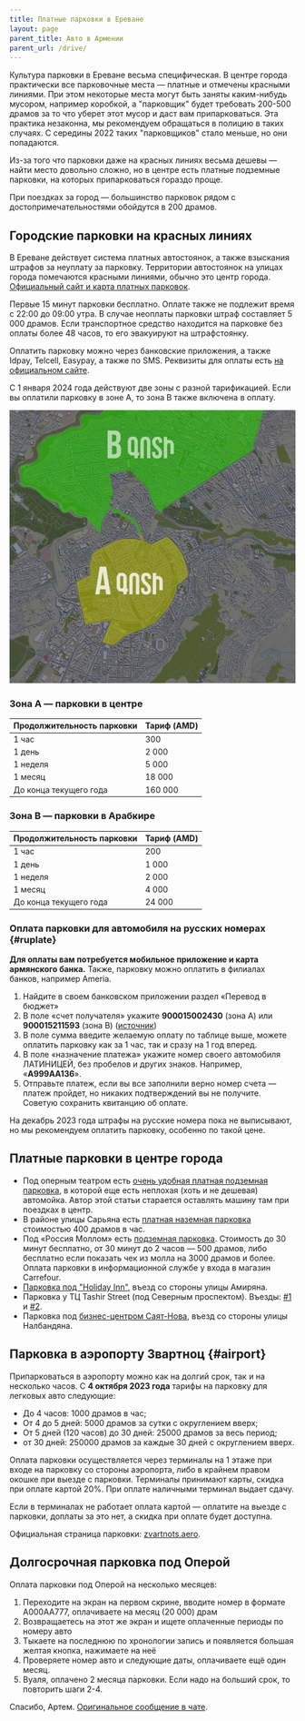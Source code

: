 ```yaml
---
title: Платные парковки в Ереване
layout: page
parent_title: Авто в Армении
parent_url: /drive/
---
```


Культура парковки в Ереване весьма специфическая. В центре города практически все парковочные места — платные и отмечены
красными линиями. При этом некоторые места могут быть заняты каким-нибудь мусором, например коробкой, а "парковщик" будет
требовать 200-500 драмов за то что уберет этот мусор и даст вам припарковаться. Эта практика незаконна, мы рекомендуем
обращаться в полицию в таких случаях. С середины 2022 таких "парковщиков" стало меньше, но они попадаются.

Из-за того что парковки даже на красных линиях весьма дешевы — найти место довольно сложно, но в центре есть платные подземные парковки,
на которых припарковаться гораздо проще.

При поездках за город — большинство парковок рядом с достопримечательностями обойдутся в 200 драмов.

## Городские парковки на красных линиях

В Ереване действует система платных автостоянок, а также взыскания штрафов за неуплату за парковку. Территории автостоянок на улицах города помечаются красными линиями, обычно это центр города. [Официальный сайт и карта платных парковок](https://www.pcs.am/map/).

Первые 15 минут парковки бесплатно. Оплате также не подлежит время с 22:00 до 09:00 утра. В случае неоплаты парковки штраф составляет 5 000 драмов. Если транспортное средство находится на парковке без оплаты более 48 часов, то его эвакуируют на штрафстоянку.

Оплатить парковку можно через банковские приложения, а также Idpay, Telcell, Easypay, а также по SMS. Реквизиты для оплаты есть [на официальном сайте](https://www.pcs.am/payments/).

С 1 января 2024 года действуют две зоны с разной тарификацией. Если вы оплатили парковку в зоне А, то зона B также включена в оплату.

![Зоны платной парковки в Ереване](/assets/drive/parking-zones.jpg)

### Зона А — парковки в центре

| Продолжительность парковки | Тариф (AMD) |
|----------------------------|-------------|
| 1 час                      | 300         |
| 1 день                     | 2 000       |
| 1 неделя                   | 5 000       |
| 1 месяц                    | 18 000      |
| До конца текущего года     | 160 000     |

### Зона B — парковки в Арабкире

| Продолжительность парковки | Тариф (AMD) |
|----------------------------|-------------|
| 1 час                      | 200         |
| 1 день                     | 1 000       |
| 1 неделя                   | 2 000       |
| 1 месяц                    | 4 000       |
| До конца текущего года     | 24 000      |

### Оплата парковки для автомобиля на русских номерах {#ruplate}

**Для оплаты вам потребуется мобильное приложение и карта армянского банка.** Также, парковку можно оплатить в филиалах банков, например Ameria.

1. Найдите в своем банковском приложении раздел «Перевод в бюджет»
2. В поле «счет получателя» укажите **900015002430** (зона А) или **900015211593** (зона B) ([источник](https://www.pcs.am/payments/))
3. В поле сумма введите желаемую оплату по таблице выше, можете оплатить парковку как за 1 час, так и сразу на 1 год вперед.
4. В поле «назначение платежа» укажите номер своего автомобиля ЛАТИНИЦЕЙ, без пробелов и других знаков. Например, «**A999AA136**».
5. Отправьте платеж, если вы все заполнили верно номер счета — платеж пройдет, но никаких подтверждений вы не получите. Советую сохранить квитанцию об оплате.

На декабрь 2023 года штрафы на русские номера пока не выписывают, но мы рекомендуем оплатить парковку, особенно по такой цене.

## Платные парковки в центре города

- Под оперным театром есть [очень удобная платная подземная парковка](https://yandex.ru/maps/org/avtomobilnaya_parkovka/133027685862/), в которой еще есть неплохая (хоть и не дешевая) автомойка. Автор этой статьи старается оставлять машину там при поездках в центр.
- В районе улицы Сарьяна есть [платная наземная парковка](https://yandex.ru/maps/org/avtomobilnaya_parkovka/107922928845/) стоимостью 400 драмов в час.
- Под «Россия Моллом» есть [подземная парковка](https://yandex.ru/maps/org/avtomoyka/136546979584/). Стоимость до 30 минут бесплатно, от 30 минут до 2 часов — 500 драмов, либо бесплатно если показать чек из молла на 3000 драмов и более. Оплата парковки в информационной службе у входа в магазин Carrefour.
- [Парковка под "Holiday Inn"](https://yandex.ru/maps/org/holiday_inn_yerevan/19291316374/), въезд со стороны улицы Амиряна.
- Парковка у ТЦ Tashir Street (под Северным проспектом). Въезды: [#1](https://yandex.ru/maps/org/avtomobilnaya_parkovka/184521527787/) и [#2](https://yandex.ru/maps/org/avtomobilnaya_parkovka/149864202219/).
- Парковка под [бизнес-центром Саят-Нова](https://yandex.ru/maps/org/sayat_nova/25813458183/), въезд со стороны улицы Налбандяна.

## Парковка в аэропорту Звартноц {#airport}

Припарковаться в аэропорту можно как на долгий срок, так и на несколько часов. С **4 октября 2023 года** тарифы на парковку для легковых авто следующие:

- До 4 часов: 1000 драмов в час;
- От 4 до 5 дней: 5000 драмов за сутки с округлением вверх;
- От 5 дней (120 часов) до 30 дней: 25000 драмов за весь период;
- от 30 дней: 250000 драмов за каждые 30 дней с округлением вверх.

Оплата парковки осуществляется через терминалы на 1 этаже при входе на парковку со стороны аэропорта, либо в крайнем правом окошке при выезде с парковки. Терминалы принимают карты, скидка при оплате картой 20%. При оплате наличными терминал выдает сдачу.

Если в терминалах не работает оплата картой — оплатите на выезде с парковки, доплаты за это нет, а скидка при оплате будет доступна.

Официальная страница парковки: [zvartnots.aero](https://www.zvartnots.aero/RU/Content/Parking).

## Долгосрочная парковка под Оперой

Оплата парковки под Оперой на несколько месяцев:

1. Переходите на экран на первом скрине, вводите номер в формате A000AA777, оплачиваете на месяц (20 000) драм
2. Возвращаетесь на этот же экран и ищете оплаченные периоды по номеру авто
3. Тыкаете на последнюю по хронологии запись и появляется большая желтая кнопка, нажимаете на неё
4. Проверяете номер авто и следующие даты, оплачиваете ещё один месяц.
5. Вуаля, оплачено 2 месяца парковки. Если надо на больший срок, то повторить шаги 2-4.

Спасибо, Артем. [Оригинальное сообщение в чате](https://t.me/am_autoclub/44524).
